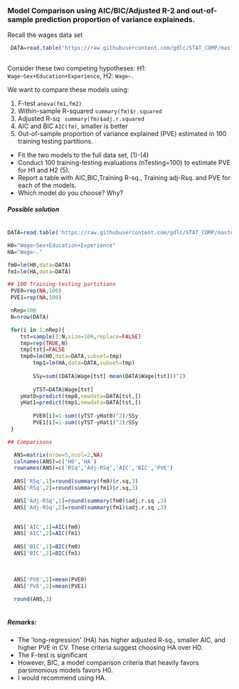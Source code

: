 ### Model Comparison using AIC/BIC/Adjusted R-2 and out-of-sample prediction proportion of variance explaineds.



Recall the wages data set

```r
 DATA=read.table('https://raw.githubusercontent.com/gdlc/STAT_COMP/master/wages.txt',header=TRUE)
 
```

Consider these two competing hypotheses:   H1: `Wage~Sex+Education+Experience`, H2: `Wage~.`

We want to compare these models using:

  1. F-test `anova(fm1,fm2)`
  2. Within-sample R-squared `summary(fm)$r.squared`
  3. Adjusted R-sq ` summary(fm)$adj.r.squared`
  4. AIC and BIC `AIC(fm)`, smaller is better
  5. Out-of-sample proportion of variance explained (PVE) estimated in 100 training testing partitions.


  - Fit the two models to the full data set, (1)-(4)
  - Conduct 100 training-testing evaluations (nTesting=100) to estimate PVE for H1 and H2 (5).
  - Report a table with AIC,BIC,Training R-sq., Training adj-Rsq. and PVE for each of the models.
  - Which model do you choose? Why?

##### Possible solution

```r

DATA=read.table('https://raw.githubusercontent.com/gdlc/STAT_COMP/master/wages.txt',header=TRUE)

H0="Wage~Sex+Education+Experience"
HA="Wage~."

fm0=lm(H0,data=DATA)
fm1=lm(HA,data=DATA)

## 100 Training-testing partitions
 PVE0=rep(NA,100)
 PVE1=rep(NA,100)

 nRep=100
 N=nrow(DATA)

 for(i in 1:nRep){
	tst=sample(1:N,size=100,replace=FALSE)
	tmp=rep(TRUE,N)
	tmp[tst]=FALSE
	tmp0=lm(H0,data=DATA,subset=tmp)
        tmp1=lm(HA,data=DATA,subset=tmp)
    
        SSy=sum((DATA$Wage[tst]-mean(DATA$Wage[tst]))^2)
    
        yTST=DATA$Wage[tst]
	yHat0=predict(tmp0,newdata=DATA[tst,])
	yHat1=predict(tmp1,newdata=DATA[tst,])
	
        PVE0[i]=1-sum((yTST-yHat0)^2)/SSy
        PVE1[i]=1-sum((yTST-yHat1)^2)/SSy
 }

## Comparisons

  ANS=matrix(nrow=5,ncol=2,NA)
  colnames(ANS)=c('H0','HA')
  rownames(ANS)=c('RSq','Adj-RSq','AIC','BIC','PVE')
  
  ANS['RSq',1]=round(summary(fm0)$r.sq,3)
  ANS['RSq',2]=round(summary(fm1)$r.sq,3)

  ANS['Adj-RSq',1]=round(summary(fm0)$adj.r.sq ,3)
  ANS['Adj-RSq',2]=round(summary(fm1)$adj.r.sq ,3)
  

  ANS['AIC',1]=AIC(fm0)
  ANS['AIC',2]=AIC(fm1)
  
  ANS['BIC',1]=BIC(fm0)
  ANS['BIC',2]=BIC(fm1)
  

  
  ANS['PVE',1]=mean(PVE0)
  ANS['PVE',2]=mean(PVE1)
  
  round(ANS,3)
  
```


##### Remarks: 

  - The 'long-regression' (HA) has higher adjusted R-sq., smaller AIC, and higher PVE in CV. These criteria suggest choosing HA over H0.
  - The F-test is significant
  - However, BIC, a model comparison criteria that heavily favors parsimonious models favors H0.
  - I would recommend using HA.
  
  
  

  

